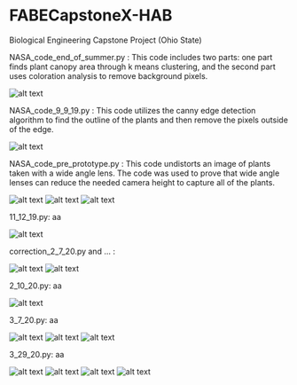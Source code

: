 # FABECapstoneX-HAB
Biological Engineering Capstone Project (Ohio State) 

NASA_code_end_of_summer.py :
This code includes two parts: one part finds plant canopy area through k means clustering, and the second part uses coloration analysis to remove background pixels.

![alt text](https://github.com/NoahWilsonWeyrick/FABECapstoneX-HAB/blob/master/End%20of%20Summer.png)


NASA_code_9_9_19.py : 
This code utilizes the canny edge detection algorithm to find the outline of the plants and then remove the pixels outside of the edge.

![alt text](https://github.com/NoahWilsonWeyrick/FABECapstoneX-HAB/blob/master/9-9-19.png)


NASA_code_pre_prototype.py :
This code undistorts an image of plants taken with a wide angle lens. The code was used to prove that wide angle lenses can reduce the needed camera height to capture all of the plants.

![alt text](https://github.com/NoahWilsonWeyrick/FABECapstoneX-HAB/blob/master/Lens%20Angle.jpg)
![alt text](https://github.com/NoahWilsonWeyrick/FABECapstoneX-HAB/blob/master/Wide%20Angle%20Prototype.jpg)
![alt text](https://github.com/NoahWilsonWeyrick/FABECapstoneX-HAB/blob/master/pre_prototype.png)

11_12_19.py:
aa

![alt text](https://github.com/NoahWilsonWeyrick/FABECapstoneX-HAB/blob/master/Color%20Space%20Analysis%20Comparison.JPG)

correction_2_7_20.py and ... :

![alt text](https://github.com/NoahWilsonWeyrick/FABECapstoneX-HAB/blob/master/Plant%20Movement%201.gif)
![alt text](https://github.com/NoahWilsonWeyrick/FABECapstoneX-HAB/blob/master/Plant%20Movement%202.gif)

2_10_20.py:
aa

![alt text](https://github.com/NoahWilsonWeyrick/FABECapstoneX-HAB/blob/master/2_10_20.jpg)

3_7_20.py:
aa

![alt text](https://github.com/NoahWilsonWeyrick/FABECapstoneX-HAB/blob/master/Code%20Set%20Up.jpg)
![alt text](https://github.com/NoahWilsonWeyrick/FABECapstoneX-HAB/blob/master/Triggering%20Mechanism.jpg)
![alt text](https://github.com/NoahWilsonWeyrick/FABECapstoneX-HAB/blob/master/Capture.JPG)

3_29_20.py:
aa

![alt text](https://github.com/NoahWilsonWeyrick/FABECapstoneX-HAB/blob/master/Stereo%20Vision.jpg)
![alt text](https://github.com/NoahWilsonWeyrick/FABECapstoneX-HAB/blob/master/Stereo%20Vision%201.gif)
![alt text](https://github.com/NoahWilsonWeyrick/FABECapstoneX-HAB/blob/master/Stereo%20Vision%202.gif)
![alt text](https://github.com/NoahWilsonWeyrick/FABECapstoneX-HAB/blob/master/Graph.png)
